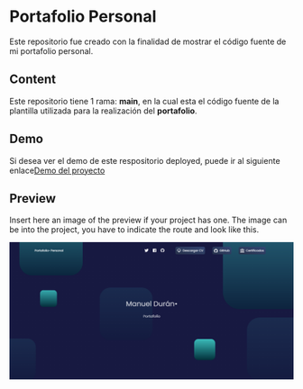 # Portafolio Personal
Este repositorio fue creado con la finalidad de mostrar el código fuente de mi portafolio personal.




## Content
Este repositorio tiene 1 rama: **main**, en la cual esta el código fuente de la plantilla utilizada para la realización del **portafolio**.

## Demo
Si desea ver el demo de este respositorio deployed, puede ir al siguiente enlace[Demo del proyecto]( https://manuelduran95.github.io/cv_ManuelDuran/)






## Preview
Insert here an image of the preview if your project has one. The image can be into the project, you have to indicate the route and look like this.

![](/src/assets/img/preview.jpg)

